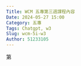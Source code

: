 ```yaml
---
Title: WCM 五專第三週課程內容
Date: 2024-05-27 15:00
Category: 五專
Tags: Chatgpt, w3
Slug: wcm-5i-w3
Author: 51233105
---
```


第

<!-- PELICAN_END_SUMMARY -->